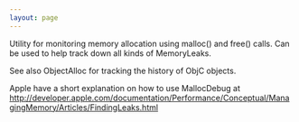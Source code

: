 ```yaml
---
layout: page
---
```




Utility for monitoring memory allocation using malloc() and free() calls. Can be used to help track down all kinds of MemoryLeaks. 

See also ObjectAlloc for tracking the history of ObjC objects.

Apple have a short explanation on how to use MallocDebug at http://developer.apple.com/documentation/Performance/Conceptual/ManagingMemory/Articles/FindingLeaks.html

